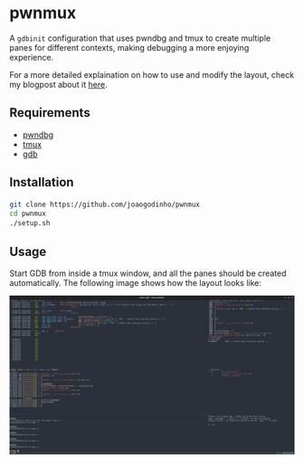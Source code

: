 # pwnmux

A `gdbinit` configuration that uses pwndbg and tmux to create multiple panes for different contexts, making debugging a more enjoying experience.

For a more detailed explaination on how to use and modify the layout, check my blogpost about it [here](https://blog.jcfg.re/posts/pwndbg-tmux/).

## Requirements

- [pwndbg](https://github.com/pwndbg/pwndbg)
- [tmux](https://github.com/tmux/tmux)
- [gdb](https://sourceware.org/gdb/)

## Installation

```bash
git clone https://github.com/joaogodinho/pwnmux
cd pwnmux
./setup.sh
```

## Usage

Start GDB from inside a tmux window, and all the panes should be created automatically.
The following image shows how the layout looks like:

![Screenshot of the pwnmux layout.](/images/layout.png)